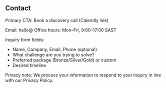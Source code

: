 ## Contact

Primary CTA: Book a discovery call (Calendly link)

Email: hello@<your-domain>
Office hours: Mon–Fri, 9:00–17:00 SAST

Inquiry form fields:
- Name, Company, Email, Phone (optional)
- What challenge are you trying to solve?
- Preferred package (Bronze/Silver/Gold) or custom
- Desired timeline

Privacy note: We process your information to respond to your inquiry in line with our Privacy Policy.


